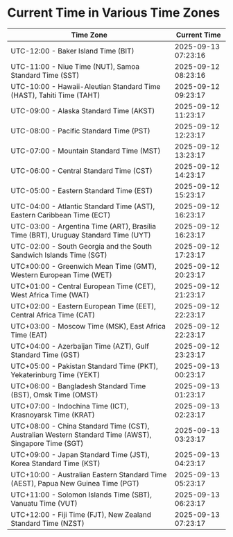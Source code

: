 # Current Time in Various Time Zones

| Time Zone | Current Time |
|-----------|--------------|
| UTC-12:00 - Baker Island Time (BIT) | 2025-09-13 07:23:16 |
| UTC-11:00 - Niue Time (NUT), Samoa Standard Time (SST) | 2025-09-12 08:23:16 |
| UTC-10:00 - Hawaii-Aleutian Standard Time (HAST), Tahiti Time (TAHT) | 2025-09-12 09:23:17 |
| UTC-09:00 - Alaska Standard Time (AKST) | 2025-09-12 11:23:17 |
| UTC-08:00 - Pacific Standard Time (PST) | 2025-09-12 12:23:17 |
| UTC-07:00 - Mountain Standard Time (MST) | 2025-09-12 13:23:17 |
| UTC-06:00 - Central Standard Time (CST) | 2025-09-12 14:23:17 |
| UTC-05:00 - Eastern Standard Time (EST) | 2025-09-12 15:23:17 |
| UTC-04:00 - Atlantic Standard Time (AST), Eastern Caribbean Time (ECT) | 2025-09-12 16:23:17 |
| UTC-03:00 - Argentina Time (ART), Brasília Time (BRT), Uruguay Standard Time (UYT) | 2025-09-12 16:23:17 |
| UTC-02:00 - South Georgia and the South Sandwich Islands Time (SGT) | 2025-09-12 17:23:17 |
| UTC±00:00 - Greenwich Mean Time (GMT), Western European Time (WET) | 2025-09-12 20:23:17 |
| UTC+01:00 - Central European Time (CET), West Africa Time (WAT) | 2025-09-12 21:23:17 |
| UTC+02:00 - Eastern European Time (EET), Central Africa Time (CAT) | 2025-09-12 22:23:17 |
| UTC+03:00 - Moscow Time (MSK), East Africa Time (EAT) | 2025-09-12 22:23:17 |
| UTC+04:00 - Azerbaijan Time (AZT), Gulf Standard Time (GST) | 2025-09-12 23:23:17 |
| UTC+05:00 - Pakistan Standard Time (PKT), Yekaterinburg Time (YEKT) | 2025-09-13 00:23:17 |
| UTC+06:00 - Bangladesh Standard Time (BST), Omsk Time (OMST) | 2025-09-13 01:23:17 |
| UTC+07:00 - Indochina Time (ICT), Krasnoyarsk Time (KRAT) | 2025-09-13 02:23:17 |
| UTC+08:00 - China Standard Time (CST), Australian Western Standard Time (AWST), Singapore Time (SGT) | 2025-09-13 03:23:17 |
| UTC+09:00 - Japan Standard Time (JST), Korea Standard Time (KST) | 2025-09-13 04:23:17 |
| UTC+10:00 - Australian Eastern Standard Time (AEST), Papua New Guinea Time (PGT) | 2025-09-13 05:23:17 |
| UTC+11:00 - Solomon Islands Time (SBT), Vanuatu Time (VUT) | 2025-09-13 06:23:17 |
| UTC+12:00 - Fiji Time (FJT), New Zealand Standard Time (NZST) | 2025-09-13 07:23:17 |
